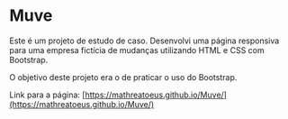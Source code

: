 # Muve
Este é um projeto de estudo de caso. Desenvolvi uma página responsiva para uma empresa fictícia de mudanças utilizando HTML e CSS com Bootstrap. 

O objetivo deste projeto era o de praticar o uso do Bootstrap.

Link para a página: [https://mathreatoeus.github.io/Muve/](https://mathreatoeus.github.io/Muve/)
